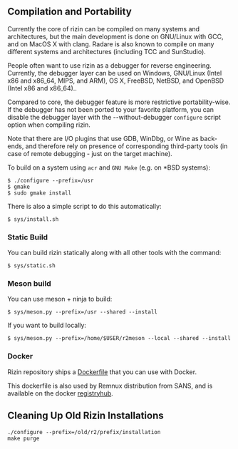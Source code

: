 ## Compilation and Portability

Currently the core of rizin can be compiled on many systems and architectures, but the main development is done on GNU/Linux with GCC, and on MacOS X with clang. Radare is also known to compile on many different systems and architectures (including TCC and SunStudio).

People often want to use rizin as a debugger for reverse engineering. Currently, the debugger layer can be used on Windows, GNU/Linux (Intel x86 and x86_64, MIPS, and ARM), OS X, FreeBSD, NetBSD, and OpenBSD (Intel x86 and x86_64)..

Compared to core, the debugger feature is more restrictive portability-wise. If the debugger has not been ported to your favorite platform, you can disable the debugger layer with the --without-debugger `configure` script option when compiling rizin.

Note that there are I/O plugins that use GDB, WinDbg, or Wine as back-ends, and therefore rely on presence of corresponding third-party tools (in case of remote debugging - just on the target machine).

To build on a system using `acr` and `GNU Make` (e.g. on *BSD systems):
```
$ ./configure --prefix=/usr
$ gmake
$ sudo gmake install
```
There is also a simple script to do this automatically:
```
$ sys/install.sh
```
### Static Build

You can build rizin statically along with all other tools with the command:
```
$ sys/static.sh
```
### Meson build

You can use meson + ninja to build:
```
$ sys/meson.py --prefix=/usr --shared --install
```
If you want to build locally:
```
$ sys/meson.py --prefix=/home/$USER/r2meson --local --shared --install
```
### Docker

Rizin repository ships a [Dockerfile](https://github.com/rizinorg/rizin/blob/master/Dockerfile) that you can use with Docker.

This dockerfile is also used by Remnux distribution from SANS, and is available on the docker [registryhub](https://registry.hub.docker.com/u/remnux/rizin/).

## Cleaning Up Old Rizin Installations
```
./configure --prefix=/old/r2/prefix/installation
make purge
```

